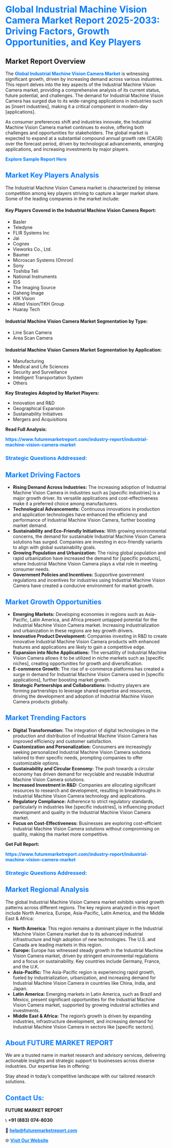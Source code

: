 <h1 style="color: #007BFF;">Global Industrial Machine Vision Camera Market Report 2025-2033: Driving Factors, Growth Opportunities, and Key Players</h1>

<section id="overview">
<h2>Market Report Overview</h2>
<p>The <a href="https://www.futuremarketreport.com/industry-report/industrial-machine-vision-camera-market" style="color: #007BFF; text-decoration: none;"><strong>Global Industrial Machine Vision Camera Market</strong></a> is witnessing significant growth, driven by increasing demand across various industries. This report delves into the key aspects of the Industrial Machine Vision Camera market, providing a comprehensive analysis of its current status, future potential, and challenges. The demand for Industrial Machine Vision Camera has surged due to its wide-ranging applications in industries such as [insert industries], making it a critical component in modern-day [applications].</p>
<p>As consumer preferences shift and industries innovate, the Industrial Machine Vision Camera market continues to evolve, offering both challenges and opportunities for stakeholders. The global market is expected to expand at a substantial compound annual growth rate (CAGR) over the forecast period, driven by technological advancements, emerging applications, and increasing investments by major players.</p>
</section>

<section id="overview">
<p><a href="https://www.futuremarketreport.com/request-sample/reportId=27424" style="color: #007BFF; text-decoration: none;"><strong>Explore Sample Report Here</strong></a></p>
</section>

<section id="key-players">
<h2 style="color: #007BFF;">Market Key Players Analysis</h2>
<p>The Industrial Machine Vision Camera market is characterized by intense competition among key players striving to capture a larger market share. Some of the leading companies in the market include:</p>
<h4>Key Players Covered in the Industrial Machine Vision Camera Report:</h4>
<ul><li>Basler</li><li>Teledyne</li><li>FLIR Systems Inc</li><li>Jai</li><li>Cognex</li><li>Vieworks Co., Ltd.</li><li>Baumer</li><li>Microscan Systems (Omron)</li><li>Sony</li><li>Toshiba Teli</li><li>National Instruments</li><li>IDS</li><li>The Imaging Source</li><li>Daheng Image</li><li>HIK Vision</li><li>Allied Vision/TKH Group</li><li>Huaray Tech</li></ul>
<h4>Industrial Machine Vision Camera Market Segmentation by Type:</h4>
<ul><li>Line Scan Camera</li><li>Area Scan Camera</li></ul>

<h4>Industrial Machine Vision Camera Market Segmentation by Application:</h4>
<ul><li>Manufacturing</li><li>Medical and Life Sciences</li><li>Security and Surveillance</li><li>Intelligent Transportation System</li><li>Others</li></ul>
<p><strong>Key Strategies Adopted by Market Players:</strong></p>
<ul>
<li>Innovation and R&D</li>
<li>Geographical Expansion</li>
<li>Sustainability Initiatives</li>
<li>Mergers and Acquisitions</li>
</ul>
</section>

<section>
<p><strong>Read Full Analysis: </strong></p><a href="https://www.futuremarketreport.com/industry-report/industrial-machine-vision-camera-market" style="color: #007BFF; text-decoration: none;"><strong>https://www.futuremarketreport.com/industry-report/industrial-machine-vision-camera-market</strong></a>
<h3 style="color: #007BFF;">Strategic Questions Addressed:</h3>
</section>

<section id="driving-factors">
<h2 style="color: #007BFF;">Market Driving Factors</h2>
<ul>
<li><strong>Rising Demand Across Industries:</strong> The increasing adoption of Industrial Machine Vision Camera in industries such as [specific industries] is a major growth driver. Its versatile applications and cost-effectiveness make it a preferred choice among manufacturers.</li>
<li><strong>Technological Advancements:</strong> Continuous innovations in production and application technologies have enhanced the efficiency and performance of Industrial Machine Vision Camera, further boosting market demand.</li>
<li><strong>Sustainability and Eco-Friendly Initiatives:</strong> With growing environmental concerns, the demand for sustainable Industrial Machine Vision Camera solutions has surged. Companies are investing in eco-friendly variants to align with global sustainability goals.</li>
<li><strong>Growing Population and Urbanization:</strong> The rising global population and rapid urbanization have increased the demand for [specific products], where Industrial Machine Vision Camera plays a vital role in meeting consumer needs.</li>
<li><strong>Government Policies and Incentives:</strong> Supportive government regulations and incentives for industries using Industrial Machine Vision Camera have created a conducive environment for market growth.</li>
</ul>
</section>

<section id="growth-opportunities">
<h2 style="color: #007BFF;">Market Growth Opportunities</h2>
<ul>
<li><strong>Emerging Markets:</strong> Developing economies in regions such as Asia-Pacific, Latin America, and Africa present untapped potential for the Industrial Machine Vision Camera market. Increasing industrialization and urbanization in these regions are key growth drivers.</li>
<li><strong>Innovative Product Development:</strong> Companies investing in R&D to create innovative Industrial Machine Vision Camera products with enhanced features and applications are likely to gain a competitive edge.</li>
<li><strong>Expansion into Niche Applications:</strong> The versatility of Industrial Machine Vision Camera allows it to be utilized in niche markets such as [specific niches], creating opportunities for growth and diversification.</li>
<li><strong>E-commerce Growth:</strong> The rise of e-commerce platforms has created a surge in demand for Industrial Machine Vision Camera used in [specific applications], further boosting market growth.</li>
<li><strong>Strategic Partnerships and Collaborations:</strong> Industry players are forming partnerships to leverage shared expertise and resources, driving the development and adoption of Industrial Machine Vision Camera products globally.</li>
</ul>
</section>

<section id="trending-factors">
<h2 style="color: #007BFF;">Market Trending Factors</h2>
<ul>
<li><strong>Digital Transformation:</strong> The integration of digital technologies in the production and distribution of Industrial Machine Vision Camera has improved efficiency and customer satisfaction.</li>
<li><strong>Customization and Personalization:</strong> Consumers are increasingly seeking personalized Industrial Machine Vision Camera solutions tailored to their specific needs, prompting companies to offer customizable options.</li>
<li><strong>Sustainability and Circular Economy:</strong> The push towards a circular economy has driven demand for recyclable and reusable Industrial Machine Vision Camera solutions.</li>
<li><strong>Increased Investment in R&D:</strong> Companies are allocating significant resources to research and development, resulting in breakthroughs in Industrial Machine Vision Camera technology and applications.</li>
<li><strong>Regulatory Compliance:</strong> Adherence to strict regulatory standards, particularly in industries like [specific industries], is influencing product development and quality in the Industrial Machine Vision Camera market.</li>
<li><strong>Focus on Cost-Effectiveness:</strong> Businesses are exploring cost-efficient Industrial Machine Vision Camera solutions without compromising on quality, making the market more competitive.</li>
</ul>
</section>

<section>
<p><strong>Get Full Report: </strong></p><a href="https://www.futuremarketreport.com/industry-report/industrial-machine-vision-camera-market" style="color: #007BFF; text-decoration: none;"><strong>https://www.futuremarketreport.com/industry-report/industrial-machine-vision-camera-market</strong></a>
<h3 style="color: #007BFF;">Strategic Questions Addressed:</h3>
</section>


<section id="regional-analysis">
<h2 style="color: #007BFF;">Market Regional Analysis</h2>
<p>The global Industrial Machine Vision Camera market exhibits varied growth patterns across different regions. The key regions analyzed in this report include North America, Europe, Asia-Pacific, Latin America, and the Middle East & Africa:</p>
<ul>
<li><strong>North America:</strong> This region remains a dominant player in the Industrial Machine Vision Camera market due to its advanced industrial infrastructure and high adoption of new technologies. The U.S. and Canada are leading markets in this region.</li>
<li><strong>Europe:</strong> Europe has witnessed steady growth in the Industrial Machine Vision Camera market, driven by stringent environmental regulations and a focus on sustainability. Key countries include Germany, France, and the U.K.</li>
<li><strong>Asia-Pacific:</strong> The Asia-Pacific region is experiencing rapid growth, fueled by industrialization, urbanization, and increasing demand for Industrial Machine Vision Camera in countries like China, India, and Japan.</li>
<li><strong>Latin America:</strong> Emerging markets in Latin America, such as Brazil and Mexico, present significant opportunities for the Industrial Machine Vision Camera market, supported by growing industrial activities and investments.</li>
<li><strong>Middle East & Africa:</strong> The region’s growth is driven by expanding industries, infrastructure development, and increasing demand for Industrial Machine Vision Camera in sectors like [specific sectors].</li>
</ul>
</section>

<footer>
<h2 style="color: #007BFF;">About FUTURE MARKET REPORT</h2>
<p>We are a trusted name in market research and advisory services, delivering actionable insights and strategic support to businesses across diverse industries. Our expertise lies in offering:</p>

<p>Stay ahead in today’s competitive landscape with our tailored research solutions.</p>

<h2 style="color: #007BFF;">Contact Us:</h2>
<p><strong>FUTURE MARKET REPORT</strong></p>
<p>📞 <strong>+91 (883) 074-8030</strong></p>
<p>📧 <strong><a href="mailto:help@futuremarketreport.com" style="color: #007BFF;">help@futuremarketreport.com</a></strong></p>
<p>🌐 <strong><a href="https://www.futuremarketreport.com/" style="color: #007BFF;">Visit Our Website</a></strong></p>
</footer>